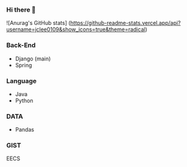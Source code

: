 ### Hi there 👋

<!--
**jclee0109/jclee0109** is a ✨ _special_ ✨ repository because its `README.md` (this file) appears on your GitHub profile.

Here are some ideas to get you started:

- 🔭 I’m currently working on ...
- 🌱 I’m currently learning ...
- 👯 I’m looking to collaborate on ...
- 🤔 I’m looking for help with ...
- 💬 Ask me about ...
- 📫 How to reach me: ...
- 😄 Pronouns: ...
- ⚡ Fun fact: ...
-->

![Anurag's GitHub stats] (https://github-readme-stats.vercel.app/api?username=jclee0109&show_icons=true&theme=radical)

### Back-End
- Django (main)
- Spring

### Language
- Java
- Python

### DATA
- Pandas

### GIST
EECS
